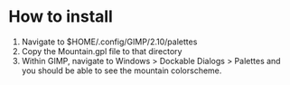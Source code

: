 # How to install

1. Navigate to $HOME/.config/GIMP/2.10/palettes
2. Copy the Mountain.gpl file to that directory
3. Within GIMP, navigate to Windows > Dockable Dialogs > Palettes and you should be able to see the mountain colorscheme. 
